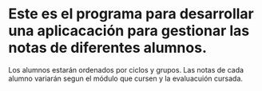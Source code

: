 # Este es el programa para desarrollar una aplicacación para gestionar las notas de diferentes alumnos.
Los alumnos estarán ordenados por ciclos y grupos.
Las notas de cada alumno variarán segun el módulo que cursen y la evaluacuión cursada.
